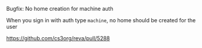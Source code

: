 Bugfix: No home creation for machine auth

When you sign in with auth type `machine`, no home should be created for the user

https://github.com/cs3org/reva/pull/5288